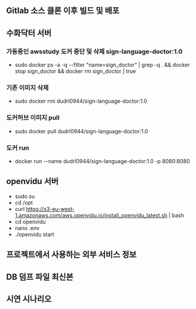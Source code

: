 ## Gitlab 소스 클론 이후 빌드 및 배포

## 수화닥터 서버
### 가동중인 awsstudy 도커 중단 및 삭제 sign-language-doctor:1.0
- sudo docker ps -a -q --filter "name=sign_doctor” | grep -q . && docker stop sign_doctor && docker rm sign_doctor | true

### 기존 이미지 삭제
- sudo docker rmi dudrl0944/sign-language-doctor:1.0

### 도커허브 이미지 pull
- sudo docker pull dudrl0944/sign-language-doctor:1.0

### 도커 run
- docker run  --name dudrl0944/sign-language-doctor:1.0  -p 8080:8080

## openvidu 서버
- sudo su
- cd /opt
- curl https://s3-eu-west-1.amazonaws.com/aws.openvidu.io/install_openvidu_latest.sh | bash
- cd openvidu
- nano .env
- ./openvidu start



## 프로젝트에서 사용하는 외부 서비스 정보

## DB 덤프 파일 최신본

## 시연 시나리오

